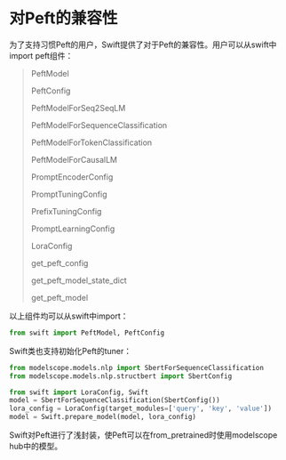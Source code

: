 # 对Peft的兼容性

为了支持习惯Peft的用户，Swift提供了对于Peft的兼容性。用户可以从swift中import peft组件：

>PeftModel
>
>PeftConfig
>
>PeftModelForSeq2SeqLM
>
>PeftModelForSequenceClassification
>
>PeftModelForTokenClassification
>
>PeftModelForCausalLM
>
>PromptEncoderConfig
>
>PromptTuningConfig
>
>PrefixTuningConfig
>
>PromptLearningConfig
>
>LoraConfig
>
>get_peft_config
>
>get_peft_model_state_dict
>
>get_peft_model

以上组件均可以从swift中import：

```python
from swift import PeftModel, PeftConfig
```

Swift类也支持初始化Peft的tuner：

```python
from modelscope.models.nlp import SbertForSequenceClassification
from modelscope.models.nlp.structbert import SbertConfig

from swift import LoraConfig, Swift
model = SbertForSequenceClassification(SbertConfig())
lora_config = LoraConfig(target_modules=['query', 'key', 'value'])
model = Swift.prepare_model(model, lora_config)
```

Swift对Peft进行了浅封装，使Peft可以在from_pretrained时使用modelscope hub中的模型。
